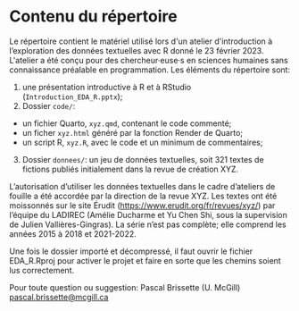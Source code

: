 # Contenu du répertoire

Le répertoire contient le matériel utilisé lors d'un atelier d'introduction à l’exploration des données textuelles avec R donné le 23 février 2023. L'atelier a été conçu pour des chercheur·euse·s en sciences humaines sans connaissance préalable en programmation. Les éléments du répertoire sont:

1. une présentation introductive à R et à RStudio (`Introduction_EDA_R.pptx`);
2. Dossier `code/`: 
* un fichier Quarto, `xyz.qmd`, contenant le code commenté;
* un ficher `xyz.html` généré par la fonction Render de Quarto;
* un script R, `xyz.R`, avec le code et un minimum de commentaires;
3. Dossier `donnees/`: un jeu de données textuelles, soit 321 textes de fictions publiés initialement dans la revue de création XYZ.


L’autorisation d’utiliser les données textuelles dans le cadre d’ateliers de fouille a été accordée par la direction de la revue XYZ. Les textes ont été moissonnés sur le site Érudit (https://www.erudit.org/fr/revues/xyz/) par l’équipe du LADIREC (Amélie Ducharme et Yu Chen Shi, sous la supervision de Julien Vallières-Gingras). La série n’est pas complète; elle comprend les années 2015 à 2018 et 2021-2022.

Une fois le dossier importé et décompressé, il faut ouvrir le fichier EDA_R.Rproj pour activer le projet et faire en sorte que les chemins soient lus correctement.

Pour toute question ou suggestion: 
Pascal Brissette (U. McGill)
pascal.brissette@mcgill.ca